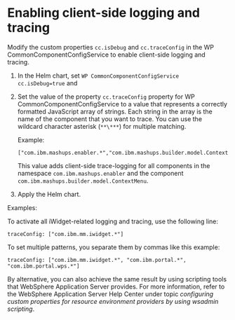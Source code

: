 # Enabling client-side logging and tracing

Modify the custom properties `cc.isDebug` and `cc.traceConfig` in the WP CommonComponentConfigService to enable client-side logging and tracing.

1.  In the Helm chart, set `WP CommonComponentConfigService cc.isDebug=true` and 

2.  Set the value of the property `cc.traceConfig` property for WP CommonComponentConfigService to a value that represents a correctly formatted JavaScript array of strings. Each string in the array is the name of the component that you want to trace. You can use the wildcard character asterisk \(`**\***`\) for multiple matching.

    Example:

    ```
    ["com.ibm.mashups.enabler.*","com.ibm.mashups.builder.model.ContextMenu"]
    ```

    This value adds client-side trace-logging for all components in the namespace `com.ibm.mashups.enabler` and the component `com.ibm.mashups.builder.model.ContextMenu`.

3. Apply the Helm chart.


Examples: 

To activate all iWidget-related logging and tracing, use the following line:

```
traceConfig: ["com.ibm.mm.iwidget.*"]
```

To set multiple patterns, you separate them by commas like this example:

```
traceConfig: ["com.ibm.mm.iwidget.*", "com.ibm.portal.*", "com.ibm.portal.wps.*"]
```

By alternative, you can also achieve the same result by using scripting tools that WebSphere Application Server provides. For more information, refer to the WebSphere Application Server Help Center under topic *configuring custom properties for resource environment providers by using wsadmin scripting*.

